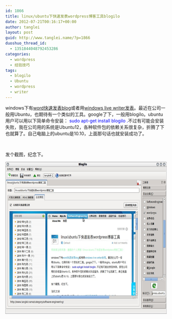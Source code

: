 ```yaml
---
id: 1866
title: linux/ubuntu下快速发表wordpress博客工具blogilo
date: 2012-07-21T00:16:17+00:00
author: tanglei
layout: post
guid: http://www.tanglei.name/?p=1866
duoshuo_thread_id:
  - 1351844048792453286
categories:
  - wordpress
  - 经验技巧
tags:
  - blogilo
  - Ubuntu
  - wordpress
  - writer
---
```

windows下有<a href="/blog/publish-a-blog-easily-and-quickly-with-good-style.html" target="_blank">word快速发表blog</a>或者用<a href="/blog/use-writer-to-post-wordpress-blog.html" target="_blank">windows live writer发表</a>。最近在公司一般用Ubuntu，也期待有一个类似的工具。google了下，一般用blogilo。ubuntu用户可以用以下简单命令安装： <span style="color: #0000ff;">sudo apt-get install blogilo .</span>不过有可能会安装失败，我在公司用的系统是Ubuntu12，各种软件包的依赖关系很复杂，折腾了下也就算了。自己电脑上的ubuntu是10.10，上面那句话也就安装成功了。

&nbsp;

发个截图，纪念下。

<p style="text-align: center;">
  <a href="/wp-content/uploads/2012/07/name_003.jpeg" target="_blank"><img class="aligncenter" title="blogilo-ubuntu-wordpress工具" src="/wp-content/uploads/2012/07/name_003.jpeg" alt="blogilo-ubuntu-wordpress工具" width="683" height="474" /></a>
</p>
